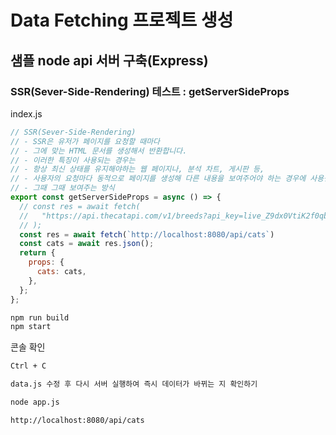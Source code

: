 # Data Fetching 프로젝트 생성

## 샘플 node api 서버 구축(Express)

### SSR(Sever-Side-Rendering) 테스트 : getServerSideProps

index.js
```js
// SSR(Sever-Side-Rendering)
// - SSR은 유저가 페이지를 요청할 때마다 
// - 그에 맞는 HTML 문서를 생성해서 반환합니다.
// - 이러한 특징이 사용되는 경우는 
// - 항상 최신 상태를 유지해야하는 웹 페이지나, 분석 차트, 게시판 등, 
// - 사용자의 요청마다 동적으로 페이지를 생성해 다른 내용을 보여주어야 하는 경우에 사용됩니다.
// - 그때 그때 보여주는 방식
export const getServerSideProps = async () => {
  // const res = await fetch(
  //   "https://api.thecatapi.com/v1/breeds?api_key=live_Z9dx0VtiK2f0qbMsh1fhE7Z3Sw21vaP79MAhtKChl3XFPpWKvoBDSa6OSqZHYNSJ&limit=10"
  // );
  const res = await fetch(`http://localhost:8080/api/cats`)
  const cats = await res.json();
  return {
    props: {
      cats: cats,
    },
  };
};
```

```txt
npm run build
npm start
```
콘솔 확인

```txt
Ctrl + C

data.js 수정 후 다시 서버 실행하여 즉시 데이터가 바뀌는 지 확인하기

node app.js
```

```txt
http://localhost:8080/api/cats
```